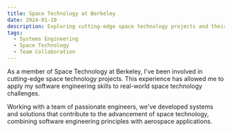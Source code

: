 ```yaml
---
title: Space Technology at Berkeley
date: 2024-01-10
description: Exploring cutting-edge space technology projects and their real-world applications.
tags:
  - Systems Engineering
  - Space Technology
  - Team Collaboration
---
```


As a member of Space Technology at Berkeley, I've been involved in cutting-edge space technology projects. This experience has allowed me to apply my software engineering skills to real-world space technology challenges.

Working with a team of passionate engineers, we've developed systems and solutions that contribute to the advancement of space technology, combining software engineering principles with aerospace applications. 